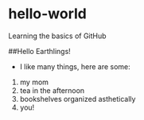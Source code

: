 # hello-world
Learning the basics of GitHub

##Hello Earthlings!

* I like many things, here are some:
1. my mom
2. tea in the afternoon
3. bookshelves organized asthetically 
4. you!
